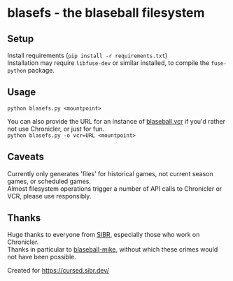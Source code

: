 # blasefs - the blaseball filesystem

## Setup
Install requirements (`pip install -r requirements.txt`)  
Installation may require `libfuse-dev` or similar installed, to compile the `fuse-python` package.  

## Usage
`python blasefs.py <mountpoint>`

You can also provide the URL for an instance of [blaseball.vcr](https://github.com/alisww/blaseball.vcr)
if you'd rather not use Chronicler, or just for fun.  
`python blasefs.py -o vcr=URL <mountpoint>`

## Caveats
Currently only generates 'files' for historical games, not current season games, or scheduled games.  
Almost filesystem operations trigger a number of API calls to Chronicler or VCR, please use responsibly.

## Thanks
Huge thanks to everyone from [SIBR](https://sibr.dev/), especially those who work on Chronicler.  
Thanks in particular to [blaseball-mike](https://github.com/jmaliksi/blaseball-mike/), without which these
crimes would not have been possible.  

Created for https://cursed.sibr.dev/

